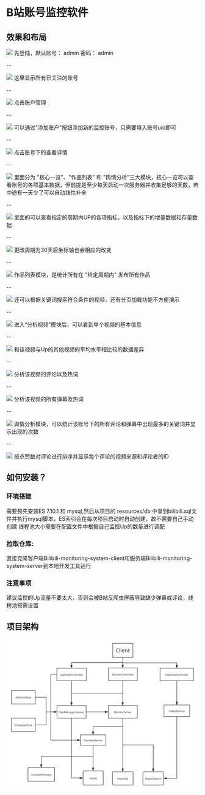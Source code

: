 # B站账号监控软件

## 效果和布局

![](https://gulimall-shao.oss-cn-guangzhou.aliyuncs.com/png/01.png "")
先登陆，默认账号： admin 密码： admin

--

![](https://gulimall-shao.oss-cn-guangzhou.aliyuncs.com/png/02.png "")
这里显示所有已关注的账号

--

![](https://gulimall-shao.oss-cn-guangzhou.aliyuncs.com/png/03.png "")
点击账户管理

--

![](https://gulimall-shao.oss-cn-guangzhou.aliyuncs.com/png/04.png "")
可以通过"添加账户"按钮添加新的监控账号，只需要填入账号uid即可

--


![](https://gulimall-shao.oss-cn-guangzhou.aliyuncs.com/png/05.png "")
点击账号下的查看详情

--

![](https://gulimall-shao.oss-cn-guangzhou.aliyuncs.com/png/06.png "")
里面分为 "核心一览"、"作品列表" 和 "舆情分析"三大模块，核心一览可以查看账号的各项基本数据，但前提是至少每天启动一次服务器并收集足够的天数，若中途有一天少了可以自动线性补全

--

![](https://gulimall-shao.oss-cn-guangzhou.aliyuncs.com/png/07.png "")
里面的可以查看指定的周期内UP的各项指标，以及指标下的增量数据和存量数据

--

![](https://gulimall-shao.oss-cn-guangzhou.aliyuncs.com/png/08.png "")
更改周期为30天后坐标轴也会相应的改变

--

![](https://gulimall-shao.oss-cn-guangzhou.aliyuncs.com/png/09.png "")
作品列表模块，是统计所有在 "给定周期内" 发布所有作品

--

![](https://gulimall-shao.oss-cn-guangzhou.aliyuncs.com/png/10.png "")
还可以根据关键词搜索符合条件的视频，还有分页加载功能不方便演示

--

![](https://gulimall-shao.oss-cn-guangzhou.aliyuncs.com/png/10-1.png "")
进入“分析视频”模块后，可以看到单个视频的基本信息

--

![](https://gulimall-shao.oss-cn-guangzhou.aliyuncs.com/png/10-2.png "")
和该视频与Up的其他视频的平均水平相比较的数据差异

--

![](https://gulimall-shao.oss-cn-guangzhou.aliyuncs.com/png/10-3.png "")
分析该视频的评论以及热词

--

![](https://gulimall-shao.oss-cn-guangzhou.aliyuncs.com/png/10-4.png "")
分析该视频的所有弹幕及热词

--

![](https://gulimall-shao.oss-cn-guangzhou.aliyuncs.com/png/11.png "")
舆情分析模块，可以统计该账号下的所有评论和弹幕中出现最多的关键词并显示出现的次数

--

![](https://gulimall-shao.oss-cn-guangzhou.aliyuncs.com/png/12.png "")
按点赞数对评论进行排序并显示每个评论的视频来源和评论者的ID

## 如何安装？

### 环境搭建
需要预先安装ES 7.10.1 和 mysql,然后从项目的 resources/db 中拿到bilibili.sql文件并执行mysql脚本，ES索引会在每次项目启动时自动创建，故不需要自己手动创建
线程池大小需要在配置文件中根据自己监控Up的数量进行调配
### 拉取仓库:
直接克隆客户端Bilibili-monitoring-system-client和服务端Bilibili-monitoring-system-server到本地开发工具运行
### 注意事项
建议监控的Up流量不要太大，否则会被B站反爬虫屏蔽导致缺少弹幕或评论，线程池按需设置
## 项目架构

![](项目架构图.svg "")



